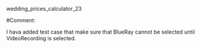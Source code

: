 wedding_prices_calculator_23


#Comment:

I hava added test case that make sure that BlueRay cannot be selected until VideoRecording is selected.
